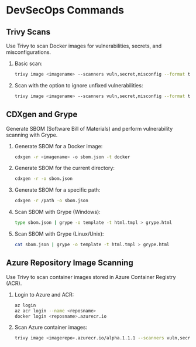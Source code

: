 # DevSecOps Commands

## Trivy Scans
Use Trivy to scan Docker images for vulnerabilities, secrets, and misconfigurations.

1. Basic scan:
    ```bash
    trivy image <imagename> --scanners vuln,secret,misconfig --format template --template "@html.tpl" -o report.html
    ```

2. Scan with the option to ignore unfixed vulnerabilities:
    ```bash
    trivy image <imagename> --scanners vuln,secret,misconfig --format template --template "@html.tpl" -o report.html --ignore-unfixed
    ```

## CDXgen and Grype
Generate SBOM (Software Bill of Materials) and perform vulnerability scanning with Grype.

1. Generate SBOM for a Docker image:
    ```bash
    cdxgen -r <imagename> -o sbom.json -t docker
    ```

2. Generate SBOM for the current directory:
    ```bash
    cdxgen -r -o sbom.json
    ```

3. Generate SBOM for a specific path:
    ```bash
    cdxgen -r /path -o sbom.json
    ```

4. Scan SBOM with Grype (Windows):
    ```bash
    type sbom.json | grype -o template -t html.tmpl > grype.html
    ```

5. Scan SBOM with Grype (Linux/Unix):
    ```bash
    cat sbom.json | grype -o template -t html.tmpl > grype.html
    ```

## Azure Repository Image Scanning
Use Trivy to scan container images stored in Azure Container Registry (ACR).

1. Login to Azure and ACR:
    ```bash
    az login
    az acr login --name <reposname>
    docker login <reposname>.azurecr.io
    ```

2. Scan Azure container images:
    ```bash
    trivy image <imagerepo>.azurecr.io/alpha.1.1.1 --scanners vuln,secret,misconfig --format template --template "@html.tpl" -o report_pdca_dap.html
    ```
